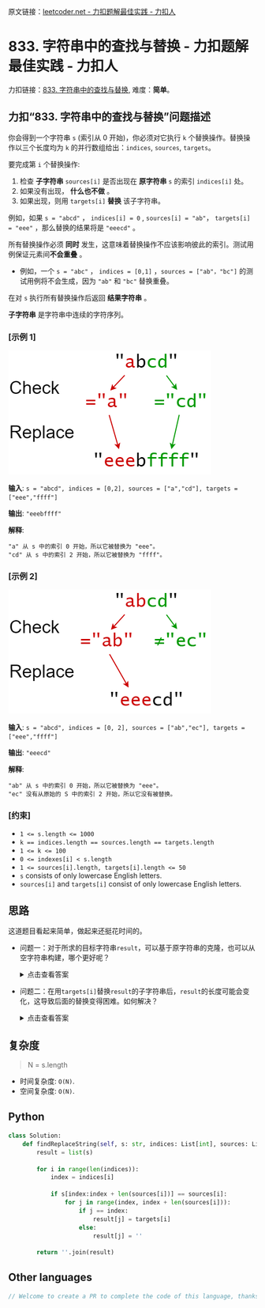 原文链接：[leetcoder.net - 力扣题解最佳实践 - 力扣人](https://leetcoder.net/zh/leetcode/833-find-and-replace-in-string)

# 833. 字符串中的查找与替换 - 力扣题解最佳实践 - 力扣人

力扣链接：[833. 字符串中的查找与替换](https://leetcode.cn/problems/find-and-replace-in-string), 难度：**简单**。

## 力扣“833. 字符串中的查找与替换”问题描述

你会得到一个字符串 `s` (索引从 0 开始)，你必须对它执行 `k` 个替换操作。替换操作以三个长度均为 `k` 的并行数组给出：`indices`, `sources`, `targets`。

要完成第 `i` 个替换操作:

1. 检查 **子字符串** `sources[i]` 是否出现在 **原字符串** `s` 的索引 `indices[i]` 处。
2. 如果没有出现， **什么也不做** 。
3. 如果出现，则用 `targets[i]` **替换** 该子字符串。

例如，如果 `s = "abcd"` ， `indices[i] = 0` , `sources[i] = "ab"`， `targets[i] = "eee"` ，那么替换的结果将是 `"eeecd"` 。

所有替换操作必须 **同时** 发生，这意味着替换操作不应该影响彼此的索引。测试用例保证元素间**不会重叠** 。

- 例如，一个 `s = "abc"` ， `indices = [0,1]` ，`sources = ["ab"，"bc"]` 的测试用例将不会生成，因为 `"ab"` 和 `"bc"` 替换重叠。

在对 `s` 执行所有替换操作后返回 **结果字符串** 。

**子字符串** 是字符串中连续的字符序列。

### [示例 1]

![](../../images/examples/833_1.png)

**输入**: `s = "abcd", indices = [0,2], sources = ["a","cd"], targets = ["eee","ffff"]`

**输出**: `"eeebffff"`

**解释**: 

```
"a" 从 s 中的索引 0 开始，所以它被替换为 "eee"。
"cd" 从 s 中的索引 2 开始，所以它被替换为 "ffff"。
```

### [示例 2]

![](../../images/examples/833_2.png)

**输入**: `s = "abcd", indices = [0, 2], sources = ["ab","ec"], targets = ["eee","ffff"]`

**输出**: `"eeecd"`

**解释**: 

```
"ab" 从 s 中的索引 0 开始，所以它被替换为 "eee"。
"ec" 没有从原始的 S 中的索引 2 开始，所以它没有被替换。
```

### [约束]

- `1 <= s.length <= 1000`
- `k == indices.length == sources.length == targets.length`
- `1 <= k <= 100`
- `0 <= indexes[i] < s.length`
- `1 <= sources[i].length, targets[i].length <= 50`
- `s` consists of only lowercase English letters.
- `sources[i]` and `targets[i]` consist of only lowercase English letters.

## 思路

这道题目看起来简单，做起来还挺花时间的。

- 问题一：对于所求的目标字符串`result`，可以基于原字符串的克隆，也可以从空字符串构建，哪个更好呢？
    <details><summary>点击查看答案</summary><p>基于原字符串的克隆比较好。因为你省去了不少子字符串的赋值操作。</p></details>

- 问题二：在用`targets[i]`替换`result`的子字符串后，`result`的长度可能会变化，这导致后面的替换变得困难。如何解决？
    <details><summary>点击查看答案</summary><p>用技术手段让`result`的长度，在经历字符串替换后，始终保持不变。</p></details>

## 复杂度

> N = s.length

- 时间复杂度: `O(N)`.
- 空间复杂度: `O(N)`.

## Python

```python
class Solution:
    def findReplaceString(self, s: str, indices: List[int], sources: List[str], targets: List[str]) -> str:
        result = list(s)

        for i in range(len(indices)):
            index = indices[i]

            if s[index:index + len(sources[i])] == sources[i]:
                for j in range(index, index + len(sources[i])):
                    if j == index:
                        result[j] = targets[i]
                    else:
                        result[j] = ''

        return ''.join(result)
```

## Other languages

```java
// Welcome to create a PR to complete the code of this language, thanks!
```

